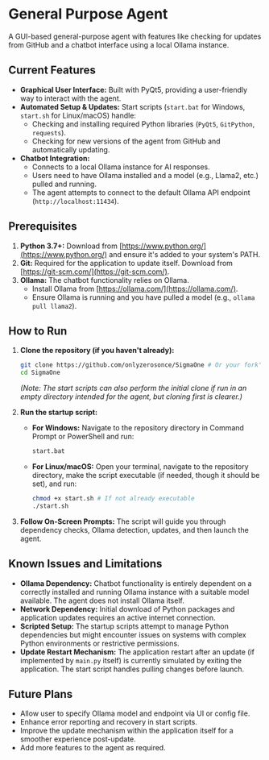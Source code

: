# General Purpose Agent

A GUI-based general-purpose agent with features like checking for updates from GitHub and a chatbot interface using a local Ollama instance.

## Current Features

*   **Graphical User Interface:** Built with PyQt5, providing a user-friendly way to interact with the agent.
*   **Automated Setup & Updates:** Start scripts (`start.bat` for Windows, `start.sh` for Linux/macOS) handle:
    *   Checking and installing required Python libraries (`PyQt5`, `GitPython`, `requests`).
    *   Checking for new versions of the agent from GitHub and automatically updating.
*   **Chatbot Integration:**
    *   Connects to a local Ollama instance for AI responses.
    *   Users need to have Ollama installed and a model (e.g., Llama2, etc.) pulled and running.
    *   The agent attempts to connect to the default Ollama API endpoint (`http://localhost:11434`).

## Prerequisites

1.  **Python 3.7+:** Download from [https://www.python.org/](https://www.python.org/) and ensure it's added to your system's PATH.
2.  **Git:** Required for the application to update itself. Download from [https://git-scm.com/](https://git-scm.com/).
3.  **Ollama:** The chatbot functionality relies on Ollama.
    *   Install Ollama from [https://ollama.com/](https://ollama.com/).
    *   Ensure Ollama is running and you have pulled a model (e.g., `ollama pull llama2`).

## How to Run

1.  **Clone the repository (if you haven't already):**
    ```bash
    git clone https://github.com/onlyzerosonce/SigmaOne # Or your fork's URL
    cd SigmaOne
    ```
    *(Note: The start scripts can also perform the initial clone if run in an empty directory intended for the agent, but cloning first is clearer.)*

2.  **Run the startup script:**
    *   **For Windows:**
        Navigate to the repository directory in Command Prompt or PowerShell and run:
        ```bash
        start.bat
        ```
    *   **For Linux/macOS:**
        Open your terminal, navigate to the repository directory, make the script executable (if needed, though it should be set), and run:
        ```bash
        chmod +x start.sh # If not already executable
        ./start.sh
        ```

3.  **Follow On-Screen Prompts:** The script will guide you through dependency checks, Ollama detection, updates, and then launch the agent.

## Known Issues and Limitations

*   **Ollama Dependency:** Chatbot functionality is entirely dependent on a correctly installed and running Ollama instance with a suitable model available. The agent does not install Ollama itself.
*   **Network Dependency:** Initial download of Python packages and application updates requires an active internet connection.
*   **Scripted Setup:** The startup scripts attempt to manage Python dependencies but might encounter issues on systems with complex Python environments or restrictive permissions.
*   **Update Restart Mechanism:** The application restart after an update (if implemented by `main.py` itself) is currently simulated by exiting the application. The start script handles pulling changes before launch.

## Future Plans
*   Allow user to specify Ollama model and endpoint via UI or config file.
*   Enhance error reporting and recovery in start scripts.
*   Improve the update mechanism within the application itself for a smoother experience post-update.
*   Add more features to the agent as required.
